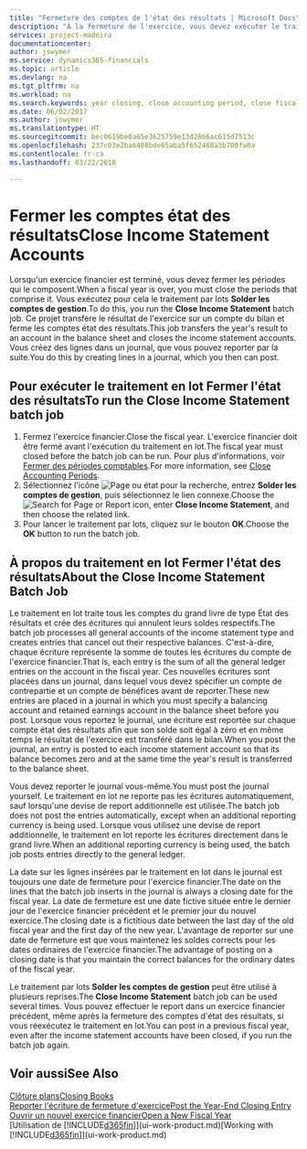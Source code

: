 ```yaml
---
title: "Fermeture des comptes de l'état des résultats | Microsoft Docs"
description: "À la fermeture de l'exercice, vous devez exécuter le traitement en lot Fermer l'état des résultats afin de refermer les périodes comptables de l'exercice financier."
services: project-madeira
documentationcenter: 
author: jswymer
ms.service: dynamics365-financials
ms.topic: article
ms.devlang: na
ms.tgt_pltfrm: na
ms.workload: na
ms.search.keywords: year closing, close accounting period, close fiscal year, bank account detailed trial balance
ms.date: 06/02/2017
ms.author: jswymer
ms.translationtype: HT
ms.sourcegitcommit: bec0619be0a65e3625759e13d2866ac615d7513c
ms.openlocfilehash: 237c03e2ba6408bde65aba5f652468a3b700fa0a
ms.contentlocale: fr-ca
ms.lasthandoff: 03/22/2018

---
```

# <a name="close-income-statement-accounts"></a><span data-ttu-id="2acd3-103">Fermer les comptes état des résultats</span><span class="sxs-lookup"><span data-stu-id="2acd3-103">Close Income Statement Accounts</span></span>
<span data-ttu-id="2acd3-104">Lorsqu'un exercice financier est terminé, vous devez fermer les périodes qui le composent.</span><span class="sxs-lookup"><span data-stu-id="2acd3-104">When a fiscal year is over, you must close the periods that comprise it.</span></span> <span data-ttu-id="2acd3-105">Vous exécutez pour cela le traitement par lots **Solder les comptes de gestion**.</span><span class="sxs-lookup"><span data-stu-id="2acd3-105">To do this, you run the **Close Income Statement** batch job.</span></span> <span data-ttu-id="2acd3-106">Ce projet transfère le résultat de l'exercice sur un compte du bilan et ferme les comptes état des résultats.</span><span class="sxs-lookup"><span data-stu-id="2acd3-106">This job transfers the year's result to an account in the balance sheet and closes the income statement accounts.</span></span> <span data-ttu-id="2acd3-107">Vous créez des lignes dans un journal, que vous pouvez reporter par la suite.</span><span class="sxs-lookup"><span data-stu-id="2acd3-107">You do this by creating lines in a journal, which you then can post.</span></span>

## <a name="to-run-the-close-income-statement-batch-job"></a><span data-ttu-id="2acd3-108">Pour exécuter le traitement en lot Fermer l'état des résultats</span><span class="sxs-lookup"><span data-stu-id="2acd3-108">To run the Close Income Statement batch job</span></span>
1. <span data-ttu-id="2acd3-109">Fermez l'exercice financier.</span><span class="sxs-lookup"><span data-stu-id="2acd3-109">Close the fiscal year.</span></span> <span data-ttu-id="2acd3-110">L'exercice financier doit être fermé avant l'exécution du traitement en lot.</span><span class="sxs-lookup"><span data-stu-id="2acd3-110">The fiscal year must closed before the batch job can be run.</span></span> <span data-ttu-id="2acd3-111">Pour plus d'informations, voir [Fermer des périodes comptables](year-close-account-periods.md).</span><span class="sxs-lookup"><span data-stu-id="2acd3-111">For more information, see [Close Accounting Periods](year-close-account-periods.md).</span></span>
2. <span data-ttu-id="2acd3-112">Sélectionnez l'icône ![Page ou état pour la recherche](media/ui-search/search_small.png "icône Page ou état pour la recherche"), entrez **Solder les comptes de gestion**, puis sélectionnez le lien connexe.</span><span class="sxs-lookup"><span data-stu-id="2acd3-112">Choose the ![Search for Page or Report](media/ui-search/search_small.png "Search for Page or Report icon") icon, enter **Close Income Statement**, and then choose the related link.</span></span>
3. <span data-ttu-id="2acd3-113">Pour lancer le traitement par lots, cliquez sur le bouton **OK**.</span><span class="sxs-lookup"><span data-stu-id="2acd3-113">Choose the **OK** button to run the batch job.</span></span>

## <a name="about-the-close-income-statement-batch-job"></a><span data-ttu-id="2acd3-114">À propos du traitement en lot Fermer l'état des résultats</span><span class="sxs-lookup"><span data-stu-id="2acd3-114">About the Close Income Statement Batch Job</span></span>
<span data-ttu-id="2acd3-115">Le traitement en lot traite tous les comptes du grand livre de type État des résultats et crée des écritures qui annulent leurs soldes respectifs.</span><span class="sxs-lookup"><span data-stu-id="2acd3-115">The batch job processes all general accounts of the income statement type and creates entries that cancel out their respective balances.</span></span> <span data-ttu-id="2acd3-116">C'est-à-dire, chaque écriture représente la somme de toutes les écritures du compte de l'exercice financier.</span><span class="sxs-lookup"><span data-stu-id="2acd3-116">That is, each entry is the sum of all the general ledger entries on the account in the fiscal year.</span></span> <span data-ttu-id="2acd3-117">Ces nouvelles écritures sont placées dans un journal, dans lequel vous devez spécifier un compte de contrepartie et un compte de bénéfices avant de reporter.</span><span class="sxs-lookup"><span data-stu-id="2acd3-117">These new entries are placed in a journal in which you must specify a balancing account and retained earnings account in the balance sheet before you post.</span></span> <span data-ttu-id="2acd3-118">Lorsque vous reportez le journal, une écriture est reportée sur chaque compte état des résultats afin que son solde soit égal à zéro et en même temps le résultat de l'exercice est transféré dans le bilan.</span><span class="sxs-lookup"><span data-stu-id="2acd3-118">When you post the journal, an entry is posted to each income statement account so that its balance becomes zero and at the same time the year's result is transferred to the balance sheet.</span></span>

<span data-ttu-id="2acd3-119">Vous devez reporter le journal vous-même.</span><span class="sxs-lookup"><span data-stu-id="2acd3-119">You must post the journal yourself.</span></span> <span data-ttu-id="2acd3-120">Le traitement en lot ne reporte pas les écritures automatiquement, sauf lorsqu'une devise de report additionnelle est utilisée.</span><span class="sxs-lookup"><span data-stu-id="2acd3-120">The batch job does not post the entries automatically, except when an additional reporting currency is being used.</span></span> <span data-ttu-id="2acd3-121">Lorsque vous utilisez une devise de report additionnelle, le traitement en lot reporte les écritures directement dans le grand livre.</span><span class="sxs-lookup"><span data-stu-id="2acd3-121">When an additional reporting currency is being used, the batch job posts entries directly to the general ledger.</span></span>

<span data-ttu-id="2acd3-122">La date sur les lignes insérées par le traitement en lot dans le journal est toujours une date de fermeture pour l'exercice financier.</span><span class="sxs-lookup"><span data-stu-id="2acd3-122">The date on the lines that the batch job inserts in the journal is always a closing date for the fiscal year.</span></span> <span data-ttu-id="2acd3-123">La date de fermeture est une date fictive située entre le dernier jour de l'exercice financier précédent et le premier jour du nouvel exercice.</span><span class="sxs-lookup"><span data-stu-id="2acd3-123">The closing date is a fictitious date between the last day of the old fiscal year and the first day of the new year.</span></span> <span data-ttu-id="2acd3-124">L'avantage de reporter sur une date de fermeture est que vous maintenez les soldes corrects pour les dates ordinaires de l'exercice financier.</span><span class="sxs-lookup"><span data-stu-id="2acd3-124">The advantage of posting on a closing date is that you maintain the correct balances for the ordinary dates of the fiscal year.</span></span>

<span data-ttu-id="2acd3-125">Le traitement par lots **Solder les comptes de gestion** peut être utilisé à plusieurs reprises.</span><span class="sxs-lookup"><span data-stu-id="2acd3-125">The **Close Income Statement** batch job can be used several times.</span></span> <span data-ttu-id="2acd3-126">Vous pouvez effectuer le report dans un exercice financier précédent, même après la fermeture des comptes d'état des résultats, si vous réexécutez le traitement en lot.</span><span class="sxs-lookup"><span data-stu-id="2acd3-126">You can post in a previous fiscal year, even after the income statement accounts have been closed, if you run the batch job again.</span></span>

## <a name="see-also"></a><span data-ttu-id="2acd3-127">Voir aussi</span><span class="sxs-lookup"><span data-stu-id="2acd3-127">See Also</span></span>
[<span data-ttu-id="2acd3-128">Clôture plans</span><span class="sxs-lookup"><span data-stu-id="2acd3-128">Closing Books</span></span>](year-close-books.md)  
[<span data-ttu-id="2acd3-129">Reporter l'écriture de fermeture d'exercice</span><span class="sxs-lookup"><span data-stu-id="2acd3-129">Post the Year-End Closing Entry</span></span>](year-how-post-year-end-close-entry.md)  
[<span data-ttu-id="2acd3-130">Ouvrir un nouvel exercice financier</span><span class="sxs-lookup"><span data-stu-id="2acd3-130">Open a New Fiscal Year</span></span>](finance-how-open-new-fiscal-year.md)  
<span data-ttu-id="2acd3-131">[Utilisation de [!INCLUDE[d365fin](includes/d365fin_md.md)]](ui-work-product.md)</span><span class="sxs-lookup"><span data-stu-id="2acd3-131">[Working with [!INCLUDE[d365fin](includes/d365fin_md.md)]](ui-work-product.md)</span></span>

